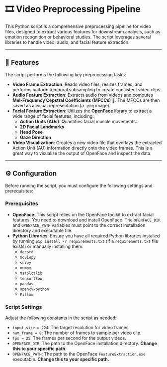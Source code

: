 # 🎞️ Video Preprocessing Pipeline

This Python script is a comprehensive preprocessing pipeline for video files, designed to extract various features for downstream analysis, such as emotion recognition or behavioral studies. The script leverages several libraries to handle video, audio, and facial feature extraction.

***

## 🚀 Features

The script performs the following key preprocessing tasks:

* **Video Frame Extraction**: Reads video files, resizes frames, and performs uniform temporal subsampling to create consistent video clips.
* **Audio Feature Extraction**: Extracts audio from videos and computes **Mel-Frequency Cepstral Coefficients (MFCCs)** 🎵. The MFCCs are then saved as a visual representation (a `.png` image).
* **Facial Feature Extraction**: Utilizes the **OpenFace** library to extract a wide range of facial features, including:
    * **Action Units (AUs)**: Quantifies facial muscle movements.
    * **2D Facial Landmarks**
    * **Head Pose**
    * **Gaze Direction**
* **Video Visualization**: Creates a new video file that overlays the extracted Action Unit (AU) information directly onto the video frames. This is a great way to visualize the output of OpenFace and inspect the data.

***

## ⚙️ Configuration

Before running the script, you must configure the following settings and prerequisites:

### Prerequisites

* **OpenFace**: This script relies on the OpenFace toolkit to extract facial features. You need to download and install OpenFace. The `OPENFACE_DIR` and `OPENFACE_PATH` variables must point to the correct installation directory and executable file.
* **Python Libraries**: Ensure you have all required Python libraries installed by running `pip install -r requirements.txt` (if a `requirements.txt` file exists) or manually installing them:
    * `decord`
    * `moviepy`
    * `scipy`
    * `numpy`
    * `matplotlib`
    * `tensorflow`
    * `pandas`
    * `opencv-python`
    * `Pillow`

### Script Settings

Adjust the following constants in the script as needed:

* `input_size = 224`: The target resolution for video frames.
* `num_frame = 8`: The number of frames to sample per video clip.
* `fps = 25`: The frames per second for the output videos.
* `OPENFACE_DIR`: The path to the OpenFace installation directory. **Change this to your specific path.**
* `OPENFACE_PATH`: The path to the OpenFace `FeatureExtraction.exe` executable. **Change this to your specific path.**
